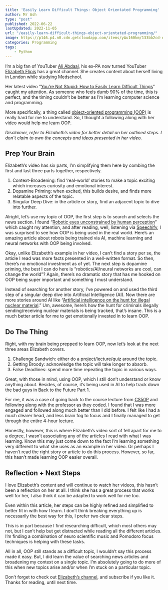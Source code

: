 ```yaml
---
title: 'Easily Learn Difficult Things: Object Orientated Programming'
author: Mr Ash
type: "post"
published: 2022-06-22
lastUpdated: 2022-11-05
url: "/easily-learn-difficult-things-object-orientated-programming/"
image: https://p146.p4.n0.cdn.getcloudapp.com/items/yAu160km/133bb2cd-d350-45d3-8449-2b2c9ce8b64e.jpeg?v=b02d39000e5ffaa8dfdfb8dc6c735b5c
categories: Programming
tags:
    - Python
---
```


<!-- <iframe frameborder="0" height="102px" loading="lazy" scrolling="no" src="https://anchor.fm/mrashleyball/embed/episodes/Easily-Learn-Difficult-Things-Object-Orientated-Programming-e1k9ga0" width="400px"></iframe> -->

I’m a big fan of YouTuber [Ali Abdaal](https://aliabdaal.com/), his ex-PA now turned YouTuber [Elizabeth Flipis](https://www.elizabethfilips.com/) has a great channel. She creates content about herself living in London while studying Medschool.

Her latest video “[You’re Not Stupid: How to Easily Learn Difficult Things](https://youtu.be/Kz_brQBl8xk)” caught my attention. As someone who feels dumb 90% of the time, this is perfect, and the timing couldn’t be better as I’m learning computer science and programming.

More specifically, a thing called [object-oriented programming (OOP)](https://en.wikipedia.org/wiki/Object-oriented_programming) is really hard for me to understand. So, I thought a following along with her video would help me learn OOP.

*Disclaimer, refer to Elizabeth’s video for better detail on her outlined steps. I don’t claim to own the concepts and ideas presented in her video.*

## Prep Your Brain

Elizabeth’s video has six parts, I’m simplifying them here by combing the first and last three parts together, respectively.

1. Context-Broadening: find ‘real-world’ stories to make a topic exciting which increases curiosity and emotional interest.
2. Dopamine Priming: when excited, this builds desire, and finds more relatable aspects of the topic.
3. Singular Deep Dive: in the article or story, find an adjacent topic to dive into further.

Alright, let’s use my topic of OOP, the first step is to search and selects the news section. I found “[Robotic eyes unconstrained by human perception](https://www.advancedsciencenews.com/robotic-eyes-unconstrained-by-human-perception/)” which caught my attention, and after reading, well, listening via [Speechify](https://speechify.com/), I was surprised to see how OOP is being used in the real world. Here’s an amazing article about robots being trained via AI, machine learning and neural networks with OOP being involved.

Okay, unlike Elizabeth’s example in her video, I can’t find a story per se, the article I read was more facts presented in a well-written format. So then, there’s no emotional investment as of yet. The next step is dopamine priming, the best I can do here is “robotics/AI/neural networks are cool, can change the world”? Again, there’s no dramatic story that has me hooked on OOP being super important and something I must understand.

<!-- <div class="elementor elementor-5483" data-elementor-id="5483" data-elementor-type="section"><div class="elementor-section-wrap"> <section class="elementor-section elementor-top-section elementor-element elementor-element-32d8c94 elementor-section-boxed elementor-section-height-default elementor-section-height-default" data-element_type="section" data-id="32d8c94" data-particle-mobile-disabled="false" data-particle_enable="false" data-settings="{"ekit_has_onepagescroll_dot":"yes"}"><div class="elementor-container elementor-column-gap-default"><div class="elementor-row"><div class="elementor-column elementor-col-100 elementor-top-column elementor-element elementor-element-5e7c56e" data-element_type="column" data-id="5e7c56e"><div class="elementor-column-wrap elementor-element-populated"><div class="elementor-widget-wrap"> <section class="elementor-section elementor-inner-section elementor-element elementor-element-fc64076 elementor-section-boxed elementor-section-height-default elementor-section-height-default" data-element_type="section" data-id="fc64076" data-particle-mobile-disabled="false" data-particle_enable="false" data-settings="{"ekit_has_onepagescroll_dot":"yes"}"><div class="elementor-container elementor-column-gap-no"><div class="elementor-row"><div class="elementor-column elementor-col-100 elementor-inner-column elementor-element elementor-element-f7d6b37" data-element_type="column" data-id="f7d6b37"><div class="elementor-column-wrap elementor-element-populated"><div class="elementor-widget-wrap"><div class="elementor-element elementor-element-4c75247 elementor-widget elementor-widget-text-editor" data-element_type="widget" data-id="4c75247" data-settings="{"ekit_we_effect_on":"none"}" data-widget_type="text-editor.default"><div class="elementor-widget-container"><div class="elementor-text-editor elementor-clearfix">Recent Posts -->

<!-- </div> </div> </div><div class="elementor-element elementor-element-322ad34 elementor-widget elementor-widget-elementskit-post-list" data-element_type="widget" data-id="322ad34" data-settings="{"ekit_we_effect_on":"none"}" data-widget_type="elementskit-post-list.default"><div class="elementor-widget-container"><div class="ekit-wid-con">- [ <span class="elementor-icon-list-icon">  </span><div class="ekit_post_list_content_wraper"> <span class="elementor-icon-list-text">How To Fix TryHackMe VPN Not Working | Troubleshooting OpenVPN</span> </div> ](https://mrash.co/how-to-fix-tryhackme-vpn-not-working-troubleshooting-openvpn/)
- [ <span class="elementor-icon-list-icon">  </span><div class="ekit_post_list_content_wraper"> <span class="elementor-icon-list-text">Crack The Hash TryHackMe Walkthrough</span> </div> ](https://mrash.co/crack-the-hash-tryhackme-walkthrough/)
- [ <span class="elementor-icon-list-icon">  </span><div class="ekit_post_list_content_wraper"> <span class="elementor-icon-list-text">100 Days Of Hacking</span> </div> ](https://mrash.co/100daysofhacking/)
 
 </div> </div> </div> </div> </div> </div> </div> </div> </section> <section class="elementor-section elementor-inner-section elementor-element elementor-element-d91d33b elementor-section-boxed elementor-section-height-default elementor-section-height-default" data-element_type="section" data-id="d91d33b" data-particle-mobile-disabled="false" data-particle_enable="false" data-settings="{"ekit_has_onepagescroll_dot":"yes"}"><div class="elementor-container elementor-column-gap-no"><div class="elementor-row"><div class="elementor-column elementor-col-100 elementor-inner-column elementor-element elementor-element-6dee180" data-element_type="column" data-id="6dee180"><div class="elementor-column-wrap elementor-element-populated"><div class="elementor-widget-wrap"><div class="elementor-element elementor-element-7acfc36 elementor-widget elementor-widget-text-editor" data-element_type="widget" data-id="7acfc36" data-settings="{"ekit_we_effect_on":"none"}" data-widget_type="text-editor.default"><div class="elementor-widget-container"><div class="elementor-text-editor elementor-clearfix">Popular Posts

 </div> </div> </div><div class="elementor-element elementor-element-7b9396d elementor-widget elementor-widget-elementskit-post-list" data-element_type="widget" data-id="7b9396d" data-settings="{"ekit_we_effect_on":"none"}" data-widget_type="elementskit-post-list.default"><div class="elementor-widget-container"><div class="ekit-wid-con">- [ <span class="elementor-icon-list-icon">  </span><div class="ekit_post_list_content_wraper"> <span class="elementor-icon-list-text">OneNote to Notion - Moving Apps</span> </div> ](https://mrash.co/onenote-to-notion-moving-apps/)
- [ <span class="elementor-icon-list-icon">  </span><div class="ekit_post_list_content_wraper"> <span class="elementor-icon-list-text">100 Days Of Hacking</span> </div> ](https://mrash.co/100daysofhacking/)
- [ <span class="elementor-icon-list-icon">  </span><div class="ekit_post_list_content_wraper"> <span class="elementor-icon-list-text">Hackers Learning Path</span> </div> ](https://mrash.co/learning-path-for-beginner-hacker/)
 
 </div> </div> </div> </div> </div> </div> </div> </div> </section><div class="elementor-element elementor-element-2763e2a elementor-widget elementor-widget-text-editor" data-element_type="widget" data-id="2763e2a" data-settings="{"ekit_we_effect_on":"none"}" data-widget_type="text-editor.default"><div class="elementor-widget-container"><div class="elementor-text-editor elementor-clearfix">\*Shamless self-promotion, I know.

 </div> </div> </div> </div> </div> </div> </div> </div> </section> </div> </div> -->
 
 Instead of searching for another story, I’ve powered on and used the third step of a singular deep dive into Artificial Intelligence (AI). Now there are more stories around AI like “[Artificial intelligence on the hunt for illegal nuclear material](https://techxplore.com/news/2022-06-artificial-intelligence-illegal-nuclear-material.html).” Um, awesome, here’s how the hunt for criminals illegally sending/receiving nuclear materials is being tracked, that’s insane. This is a much better article for me to get emotionally invested in to learn OOP.

## Do The Thing

Right, with my brain being prepped to learn OOP, now let’s look at the next three areas Elizabeth covers.

1. Challenge Sandwich: either do a project/lecture/quiz around the topic.
2. Getting Broody: acknowledge the topic will take longer to absorb.
3. False Deadlines: spend more time repeating the topic in various ways.

Great, with those in mind, using OOP, which I still don’t understand or know anything about. Besides, of course, it’s being used in AI to help track down the bad guys in Back to the Future Part 1.

For me, it was a case of going back to the course lecture from [CS50P](https://mrash.co/cs50-python-problem-set-guide/) and following along with the professor as they coded. I found that I was more engaged and followed along much better than I did before. I felt like I had a much clearer head, and less brain fog to focus and I finally managed to get through the entire 4-hour lecture.

Honestly, however, this is where Elizabeth’s video sort of fell apart for me to a degree, I wasn’t associating any of the articles I read with what I was learning. Know this may just come down to the fact I’m learning something very different to what she uses as an example in her video. Or perhaps I haven’t read the right story or article to do this process. However, so far, this hasn’t made learning OOP easier overall.

## Reflection + Next Steps

I love Elizabeth’s content and will continue to watch her videos, this hasn’t been a reflection on her at all. I think she has a great process that works well for her, I also think it can be adapted to work well for me too.

Even within this article, her steps can be highly refined and simplified to better fit in with how I learn. I don’t think breaking everything up is necessarily the best way for this, I prefer two clear steps.

This is in part because I find researching difficult, which most others may not, but I can’t help but get distracted while reading all the different articles. I’m finding a combination of neuro scientific music and Pomodoro focus techniques is helping with these tasks.

All in all, OOP still stands as a difficult topic, I wouldn’t say this process made it easy. But, I did learn the value of searching news articles and broadening my context on a single topic. I’m absolutely going to do more of this when new topics arise and/or when I’m stuck on a particular topic.

Don’t forget to check out [Elizabeth’s channel](https://www.youtube.com/c/ElizabethFilips4), and subscribe if you like it. Thanks for reading, until next time.
